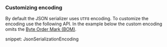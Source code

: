### Customizing encoding

By default the JSON serializer uses `UTF8` encoding. To customize the encoding use the following API. In the example below the custom encoding omits the [Byte Order Mark (BOM)](https://en.wikipedia.org/wiki/Byte_order_mark).

snippet: JsonSerializationEncoding 
